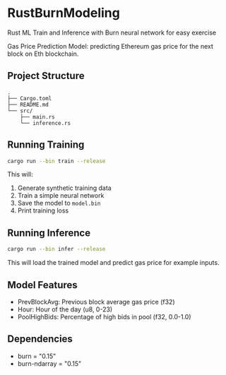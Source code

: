 # RustBurnModeling
Rust ML Train and Inference with Burn neural network for easy exercise



Gas Price Prediction Model: predicting Ethereum gas price for the next block on Eth blockchain.

## Project Structure
```
.
├── Cargo.toml
├── README.md
└── src/
    ├── main.rs
    └── inference.rs
```

## Running Training

```bash
cargo run --bin train --release
```

This will:
1. Generate synthetic training data
2. Train a simple neural network
3. Save the model to `model.bin`
4. Print training loss

## Running Inference

```bash
cargo run --bin infer --release
```

This will load the trained model and predict gas price for example inputs.

## Model Features
- PrevBlockAvg: Previous block average gas price (f32)
- Hour: Hour of the day (u8, 0-23)
- PoolHighBids: Percentage of high bids in pool (f32, 0.0-1.0)

## Dependencies
- burn = "0.15"
- burn-ndarray = "0.15"